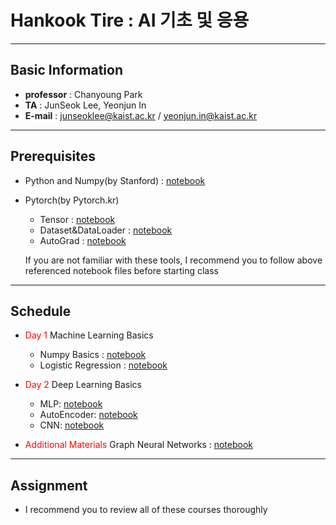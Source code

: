# Hankook Tire :  AI 기초 및 응용

---
## Basic Information
- **professor** : Chanyoung Park
- **TA** : JunSeok Lee, Yeonjun In
- **E-mail** : junseoklee@kaist.ac.kr / yeonjun.in@kaist.ac.kr

---
## Prerequisites
- Python and Numpy(by Stanford) : [notebook](https://colab.research.google.com/drive/16oppY6u8q3b1z22r__lEYD9UIsxLv9qz)
- Pytorch(by Pytorch.kr)
  - Tensor : [notebook](https://colab.research.google.com/drive/1OZa7KXAcYbVRjf9LFm8ck1Bs7MIwzmtr)
  - Dataset&DataLoader : [notebook](https://colab.research.google.com/drive/16lap5mgvpVfphmZS0p8scWEkE9ngpMAF)
  - AutoGrad : [notebook](https://colab.research.google.com/drive/1rekcI5kg_S4c_N2yJBeX_AdJNzqDDvAf)


  If you are not familiar with these tools, I recommend you to follow above referenced notebook files before starting class

---
## Schedule
- <font color='red'>Day 1</font> Machine Learning Basics
  - Numpy Basics : [notebook](https://colab.research.google.com/drive/1sDridnNBziWN-F8SVm1YSMTymWEqn3EN?usp=sharing)
  - Logistic Regression : [notebook](https://colab.research.google.com/drive/1GKkgsSCdg1dtznMmGBKIy1lGFKDWGaT3?usp=share_link)
 



- <font color='red'>Day 2</font> Deep Learning Basics
    - MLP: [notebook](https://colab.research.google.com/drive/1OltUpM02FyQqCdkeeiw9UTdqLTuSEu7j?usp=sharing)
    - AutoEncoder: [notebook](https://colab.research.google.com/drive/1Q0A-7o32eeIawpOC7Q87Sg1v-ZjLQ048?usp=sharing)
    - CNN: [notebook](https://colab.research.google.com/drive/1agw5NTPBQ3VGpalJZlcitlC8uEpP7JZh?usp=sharing)

- <font color='red'>Additional Materials </font> Graph Neural Networks : [notebook](https://colab.research.google.com/drive/1Wyg6ubNGDR0DOUkdJ8dxas4Hj5A8qqyE?usp=sharing)

---
## Assignment
- I recommend you to review all of these courses thoroughly
